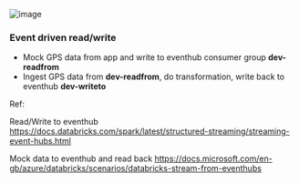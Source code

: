 

![image](https://user-images.githubusercontent.com/26692441/143684953-b1ee22e8-290d-4724-905e-c270835dd825.png)

### Event driven read/write 

* Mock GPS data from app and write to eventhub consumer group **dev-readfrom**
* Ingest GPS data from **dev-readfrom**, do transformation, write back to eventhub **dev-writeto**


Ref:

Read/Write to eventhub 
https://docs.databricks.com/spark/latest/structured-streaming/streaming-event-hubs.html

Mock data to eventhub and read back
https://docs.microsoft.com/en-gb/azure/databricks/scenarios/databricks-stream-from-eventhubs
